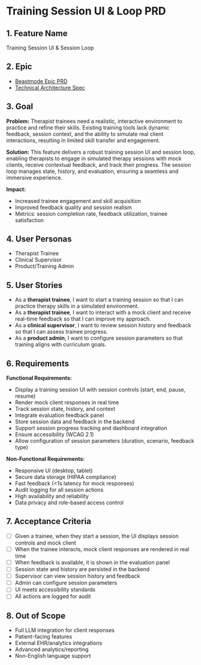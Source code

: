 # Training Session UI & Loop PRD

## 1. Feature Name
Training Session UI & Session Loop

## 2. Epic
- [Beastmode Epic PRD](../epic.md)
- [Technical Architecture Spec](../tech-spec.md)

## 3. Goal
**Problem:**
Therapist trainees need a realistic, interactive environment to practice and refine their skills. Existing training tools lack dynamic feedback, session context, and the ability to simulate real client interactions, resulting in limited skill transfer and engagement.

**Solution:**
This feature delivers a robust training session UI and session loop, enabling therapists to engage in simulated therapy sessions with mock clients, receive contextual feedback, and track their progress. The session loop manages state, history, and evaluation, ensuring a seamless and immersive experience.

**Impact:**
- Increased trainee engagement and skill acquisition
- Improved feedback quality and session realism
- Metrics: session completion rate, feedback utilization, trainee satisfaction

## 4. User Personas
- Therapist Trainee
- Clinical Supervisor
- Product/Training Admin

## 5. User Stories
- As a **therapist trainee**, I want to start a training session so that I can practice therapy skills in a simulated environment.
- As a **therapist trainee**, I want to interact with a mock client and receive real-time feedback so that I can improve my approach.
- As a **clinical supervisor**, I want to review session history and feedback so that I can assess trainee progress.
- As a **product admin**, I want to configure session parameters so that training aligns with curriculum goals.

## 6. Requirements
**Functional Requirements:**
- Display a training session UI with session controls (start, end, pause, resume)
- Render mock client responses in real time
- Track session state, history, and context
- Integrate evaluation feedback panel
- Store session data and feedback in the backend
- Support session progress tracking and dashboard integration
- Ensure accessibility (WCAG 2.1)
- Allow configuration of session parameters (duration, scenario, feedback type)

**Non-Functional Requirements:**
- Responsive UI (desktop, tablet)
- Secure data storage (HIPAA compliance)
- Fast feedback (<1s latency for mock responses)
- Audit logging for all session actions
- High availability and reliability
- Data privacy and role-based access control

## 7. Acceptance Criteria
- [ ] Given a trainee, when they start a session, the UI displays session controls and mock client
- [ ] When the trainee interacts, mock client responses are rendered in real time
- [ ] When feedback is available, it is shown in the evaluation panel
- [ ] Session state and history are persisted in the backend
- [ ] Supervisor can view session history and feedback
- [ ] Admin can configure session parameters
- [ ] UI meets accessibility standards
- [ ] All actions are logged for audit

## 8. Out of Scope
- Full LLM integration for client responses
- Patient-facing features
- External EHR/analytics integrations
- Advanced analytics/reporting
- Non-English language support
